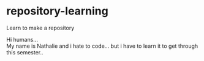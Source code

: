 # repository-learning
Learn to make a repository


Hi humans...  
My name is Nathalie and i hate to code... but i have to learn it to get through this semester.. 
